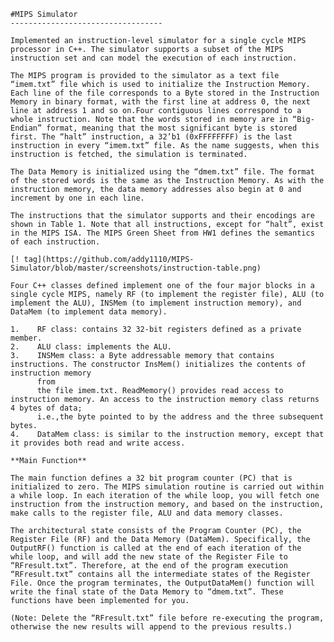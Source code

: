 	#MIPS Simulator
	----------------------------------

	Implemented an instruction-level simulator for a single cycle MIPS processor in C++. The simulator supports a subset of the MIPS instruction set and can model the execution of each instruction.

	The MIPS program is provided to the simulator as a text file “imem.txt” file which is used to initialize the Instruction Memory. Each line of the file corresponds to a Byte stored in the Instruction Memory in binary format, with the first line at address 0, the next line at address 1 and so on.Four contiguous lines correspond to a whole instruction. Note that the words stored in memory are in “Big-Endian” format, meaning that the most significant byte is stored first. The “halt” instruction, a 32’b1 (0xFFFFFFFF) is the last instruction in every “imem.txt” file. As the name suggests, when this instruction is fetched, the simulation is terminated.

	The Data Memory is initialized using the “dmem.txt” file. The format of the stored words is the same as the Instruction Memory. As with the instruction memory, the data memory addresses also begin at 0 and increment by one in each line.

	The instructions that the simulator supports and their encodings are shown in Table 1. Note that all instructions, except for “halt”, exist in the MIPS ISA. The MIPS Green Sheet from HW1 defines the semantics of each instruction.

	[! tag](https://github.com/addy1110/MIPS-Simulator/blob/master/screenshots/instruction-table.png)

	Four C++ classes defined implement one of the four major blocks in a single cycle MIPS, namely RF (to implement the register file), ALU (to
	implement the ALU), INSMem (to implement instruction memory), and DataMem (to implement data memory).

	1.    RF class: contains 32 32-bit registers defined as a private member.
	2.    ALU class: implements the ALU.
	3.    INSMem class: a Byte addressable memory that contains instructions. The constructor InsMem() initializes the contents of instruction memory
		  from
	      the file imem.txt. ReadMemory() provides read access to instruction memory. An access to the instruction memory class returns 4 bytes of data; 
	      i.e.,the byte pointed to by the address and the three subsequent bytes.
	4.    DataMem class: is similar to the instruction memory, except that it provides both read and write access.

	**Main Function**
	
	The main function defines a 32 bit program counter (PC) that is initialized to zero. The MIPS simulation routine is carried out within a while loop. In each iteration of the while loop, you will fetch one instruction from the instruction memory, and based on the instruction, make calls to the register file, ALU and data memory classes.
	
	The architectural state consists of the Program Counter (PC), the Register File (RF) and the Data Memory (DataMem). Specifically, the OutputRF() function is called at the end of each iteration of the while loop, and will add the new state of the Register File to “RFresult.txt”. Therefore, at the end of the program execution “RFresult.txt” contains all the intermediate states of the Register File. Once the program terminates, the OutputDataMem() function will write the final state of the Data Memory to “dmem.txt”. These functions have been implemented for you. 

	(Note: Delete the “RFresult.txt” file before re-executing the program, otherwise the new results will append to the previous results.)